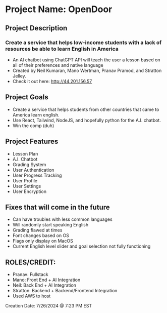 # Project Name: OpenDoor
## Project Description
### Create a service that helps low-income students with a lack of resources be able to learn English in America
- An AI chatbot using ChatGPT API will teach the user a lesson based on all of their preferences and native language
- Created by Neil Kumaran, Mano Wertman, Pranav Pramod, and Stratton Jelley.
- Check it out here: http://44.201.156.57
  
## Project Goals
- Create a service that helps students from other countries that came to America learn english.
- Use React, Tailwind, NodeJS, and hopefully python for the A.I. chatbot.
- Win the comp (duh)

## Project Features
- Lesson Plan
- A.I. Chatbot
- Grading System
- User Authentication
- User Progress Tracking
- User Profile
- User Settings
- User Encryption

## Fixes that will come in the future
- Can have troubles with less common languages
- Will randomly start speaking English
- Grading flawed at times
- Font changes based on OS
- Flags only display on MacOS
- Current English level slider and goal selection not fully functioning

## ROLES/CREDIT:
- Pranav: Fullstack
- Mano: Front End + AI Integration		
- Neil: Back End + AI Integration
- Stratton: Backend + Backend/Frontend Integration
- Used AWS to host

Creation Date:  7/26/2024 @ 7:23 PM EST

